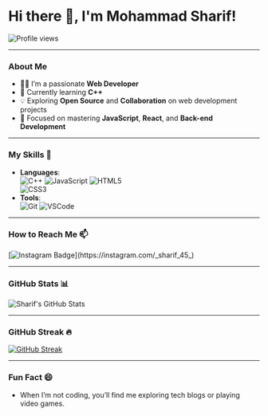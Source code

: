 # Hi there 👋, I'm Mohammad Sharif!  

![Profile views](https://komarev.com/ghpvc/?username=md-sharif-45&color=blueviolet)

---

### About Me
- 👨‍💻 I’m a passionate **Web Developer**  
- 🌱 Currently learning **C++**   
- 💡 Exploring **Open Source** and **Collaboration** on web development projects  
- 🧠 Focused on mastering **JavaScript**, **React**, and **Back-end Development**

---

### My Skills 🚀
- **Languages**:  
  ![C++](https://img.shields.io/badge/C%2B%2B-%2300599C.svg?style=for-the-badge&logo=c%2B%2B&logoColor=white)
  ![JavaScript](https://img.shields.io/badge/JavaScript-%23323330.svg?style=for-the-badge&logo=javascript&logoColor=%23F7DF1E)
  ![HTML5](https://img.shields.io/badge/HTML5-%23E34F26.svg?style=for-the-badge&logo=html5&logoColor=white)  
  ![CSS3](https://img.shields.io/badge/CSS3-%231572B6.svg?style=for-the-badge&logo=css3&logoColor=white)
- **Tools**:  
  ![Git](https://img.shields.io/badge/Git-%23F05033.svg?style=for-the-badge&logo=git&logoColor=white)
  ![VSCode](https://img.shields.io/badge/VS_Code-%23007ACC.svg?style=for-the-badge&logo=visual-studio-code&logoColor=white)

---

### How to Reach Me 📫
[![Instagram Badge](https://img.shields.io/badge/-_sharif_45_-E4405F?style=flat-square&logo=instagram&logoColor=white&link=https://instagram.com/_sharif_45_)](https://instagram.com/_sharif_45_)

---

### GitHub Stats 📊
![Sharif's GitHub Stats](https://github-readme-stats.vercel.app/api?username=md-sharif-45&show_icons=true&theme=radical)

---

### GitHub Streak 🔥
[![GitHub Streak](http://github-readme-streak-stats.herokuapp.com?user=md-sharif-45&theme=radical)](https://git.io/streak-stats)

---

### Fun Fact 😄
- When I’m not coding, you’ll find me exploring tech blogs or playing video games.
